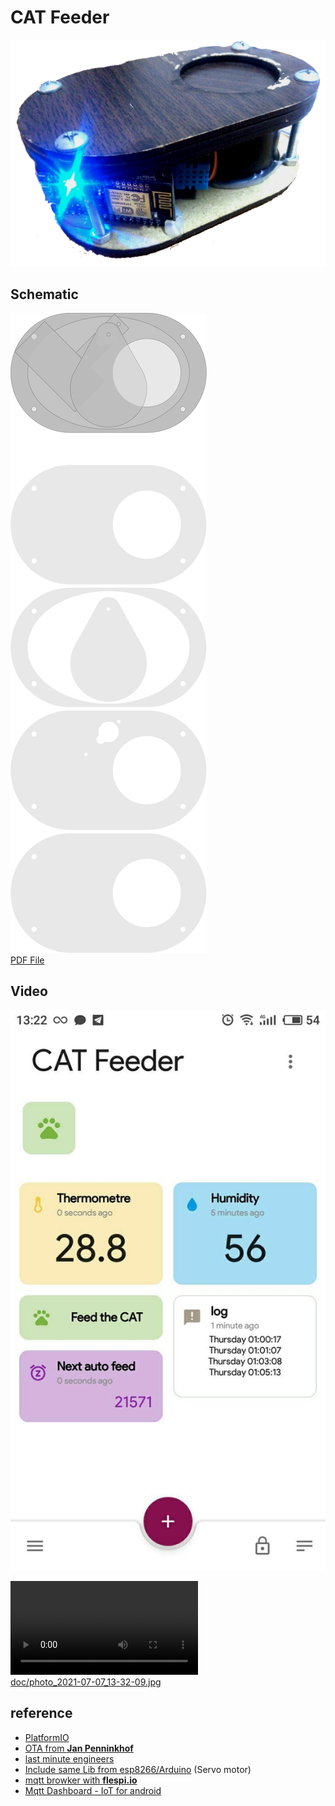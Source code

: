 # CAT Feeder

![CAT Feeder](doc/cat_feeder.png)

## Schematic

![schematic](doc/cat_feeder-v3.svg)  
[PDF File](doc/cat_feeder-v2.pdf)

## Video

[![CAT Feeder](doc/photo_2021-07-07_13-32-09.jpg)](video_2021-07-07_14-10-44.mp4)

![doc/photo_2021-07-07_13-32-09.jpg](video_2021-07-07_14-10-44.mp4)  
[doc/photo_2021-07-07_13-32-09.jpg](video_2021-07-07_14-10-44.mp4)

## reference

- [PlatformIO](https://docs.platformio.org/en/latest/platforms/espressif8266.html)
- [OTA from **Jan Penninkhof**](https://www.youtube.com/watch?v=lXchL3hpDO4&list=LL&index=5)
- [last minute engineers](https://lastminuteengineers.com/esp8266-nodemcu-arduino-tutorial/)
- [Include same Lib from esp8266/Arduino](https://github.com/esp8266/Arduino) (Servo motor)
- [mqtt browker with **flespi.io**](https://flespi.io/#/)
- [Mqtt Dashboard - IoT for android](https://play.google.com/store/apps/details?id=com.app.vetru.mqttdashboard&hl=en&gl=US)
